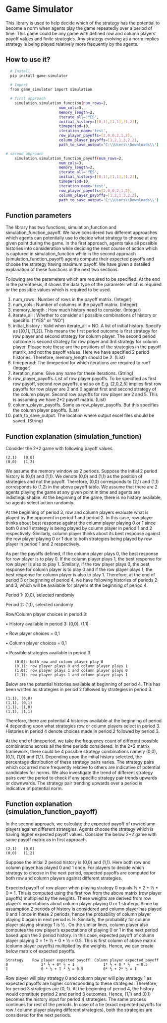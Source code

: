 
# Game Simulator

This library is used to help decide which of the strategy has the potential to become a norm when agents play the game repeatedly over a period of time. This game could be any game with defined row and column players’ payoff values and finite strategies. Any strategy evolving as a norm implies strategy is being played relatively more frequently by the agents. 

## How to use it?


```bash
  # Install
  pip install game-simulator
  
  # Import
  from game_simulator import simulation

  # first approach 
    simulation.simulation_function(num_rows=2,
                        num_cols=3,
                        memory_length=2,
                        iterate_all='YES',
                        initial_history=[[0,1],[1,1],[1,2]],
                        timeperiod=10,
                        iteration_name='test',
                        row_player_payoffs=[2,0,0,2,1,2],
                        column_player_payoffs=[1,2,1,3,2,2],
                        path_to_save_output='C:\\Users\\Downloads\\')

# second approach
    simulation.simulation_function_payoff(num_rows=2,
                        num_cols=3,
                        memory_length=2,
                        iterate_all='YES',
                        initial_history=[[0,1],[1,1],[1,2]],
                        timeperiod=10,
                        iteration_name='test',
                        row_player_payoffs=[2,0,0,2,1,2],
                        column_player_payoffs=[1,2,1,3,2,2],
                        path_to_save_output='C:\\Users\\Downloads\\')

```
    
## Function parameters
The library has two functions, simulation_function and simulation_function_payoff. We have considered two different approaches which agents can potentially use to decide what strategy to choose at any given point during the game. In the first approach, agents take all possible histories into consideration while deciding the next course of action which is captured in simulation_function while in the second approach (simulation_function_payoff) agents compute their expected payoffs and choose the strategy having maximum payoff.
We have given a detailed explanation of these functions in the next two sections. 

Following are the parameters which are required to be specified. At the end in the parenthesis, it shows the data type of the parameter which is required or the possible values which is required to be used.

1.	num_rows : Number of rows in the payoff matrix. (Integer)
2.	num_cols : Number of columns in the payoff matrix. (Integer)
3.	memory_length : How much history need to consider. (Integer)
4.	iterate_all : Whether to consider all possible combinations of history or specific. ("YES" or "NO")
5.	initial_history : Valid when iterate_all = NO. A list of initial history. Specify as [[0,1], [1,2]]. This means the first period outcome is first strategy for row player and second strategy for column player. The second period outcome is second strategy for row player and 3rd strategy for column player. Please note these are the positions of the strategies in the payoff matrix, and not the payoff values. Here we have specified 2 period histories. Therefore, memory_length should be 2. (List)
6.	timeperiod: The timeperiod for which iterations are required to run? (Integer)
7.	iteration_name: Give any name for these iterations. (String)
8.	row_player_payoffs. List of row player payoffs. To be specified as first row payoff, second row payoffs, and so on E.g. [2,0,2,5] implies first row payoffs for row player are 2 and 0 against first and second strategy of the column player. Second row payoffs for row player are 2 and 5. This is assuming we have 2*2 payoff matrix. (List)
9.	column_player_payoffs. Same as row_player_payoffs. But this specifies the column player payoffs. (List)
10.	path_to_save_output. The location where output excel files should be saved. (String)


## Function explanation (simulation_function)
Consider the 2*2 game with following payoff values.

    (2,1)	(0,0)
    (0,0)	(1,2)


We assume the memory window as 2 periods. Suppose the initial 2 period history is (0,0) and (1,1). We denote (0,0) and (1,1) as the position of strategies and not the payoff. Therefore, (0,0) corresponds to (2,1) and (1,1) corresponds to (1,2) in the above payoff table. We assume that there are 2 agents playing the game at any given point in time and agents are indistinguishable. At the beginning of the game, there is no history available, so agents select action randomly.

At the beginning of period 3, row and column players evaluate what is played by the opponent in period 1 and period 2. In this case, row player thinks about best response against the column player playing 0 or 1 since both 0 and 1 strategy is being played by column player in period 1 and 2 respectively. Similarly, column player thinks about its best response against the row player playing 0 or 1 due to both strategies being played by row player in period 1 and 2 respectively.

As per the payoffs defined, if the column player plays 0, the best response for row player is to play 0. If the column player plays 1, the best response for row player is also to play 1. Similarly, if the row player plays 0, the best response for column player is to play 0 and if the row player plays 1, the best response for column player is also to play 1. Therefore, at the end of period 3 or beginning of period 4, we have following histories of periods 2 and 3, which will be available for players at the beginning of period 4.

Period 1: (0,0), selected randomly

Period 2: (1,1), selected randomly

Row/Column player choices in period 3:

•	History available in period 3: (0,0), (1,1)

•	Row player choices = 0,1

•	Column player choices = 0,1

•	Possible strategies available in period 3.

	    (0,0): both row and column player play 0
        (0,1): row player plays 0 and column player plays 1
        (1,0): row player plays 1 and column player plays 0
        (1,1): row player plays 1 and column player plays 1
Below are the potential histories available at beginning of period 4. This has been written as strategies in period 2 followed by strategies in period 3.

    (1,1), (0,0)
    (1,1), (0,1)
    (1,1), (1,0)
    (1,1), (1,1)

Therefore, there are potential 4 histories available at the beginning of period 4 depending upon what strategies row or column players select in period 3. Histories in period 4 denote choices made in period 2 followed by period 3. 

At the end of timeperiod, we take the frequency count of different possible combinations across all the time periods considered. In the 2*2 matrix framework, there could be 4 possible strategy combinations namely (0,0), (0,1), (1,0) and (1,1). Depending upon the initial history selected, the percentage distribution of these strategy pairs varies. The strategy pairs which occurred more frequently relative to others are indicative of potential candidates for norms. We also investigate the trend of different strategy pairs over the period to check if any specific strategy pair trends upwards or downwards. The strategy pair trending upwards over a period is indicative of potential norm.






## Function explanation (simulation_function_payoff)
In the second approach, we calculate the expected payoff of row/column players against different strategies. Agents choose the strategy which is having higher expected payoff values. Consider the below 2*2 game with same payoff matrix as in first approach.

    (2,1)	(0,0)
    (0,0)	(1,2)

Suppose the initial 2 period history is (0,0) and (1,1). Here both row and column player has played 0 and 1 once. For players to decide which strategy to choose in the next period, expected payoffs are computed for both row and column players against different strategies.

Expected payoff of row player when playing strategy 0 equals  ½ * 2 + ½ * 0 = 1. This is computed using the first row from the above matrix (row player payoffs) multiplied by the weights. These weights are derived from row player’s expectations about column player playing 0 or 1 strategy. Since by assumption 2 periods of history is considered and column player has played 0 and 1 once in these 2 periods, hence the probability of column player playing 0 again in next period is ½. Similarly, the probability for column player playing strategy 1 is ½ . On the similar lines, column player also computes the row player’s expectations of playing 0 or 1 in the next period based upon the 2 period history. In this case, expected payoff of column player playing 0 = 1* ½ + 0 * ½  = 0.5. This is first column of above matrix (column player payoffs) multiplied by the weights. Hence, we can create below matrix of expected payoffs.

    Strategy	Row player expected payoff	Column player expected payoff
    0	            2* ½ + 0* ½ = 1             1* ½ + 0 * ½   = 0.5
    1	            0 * ½ + 1 * ½ = 0.5         0* ½ + 2* ½ = 1

Row player will play strategy 0 and column player will play strategy 1 as expected payoffs are higher corresponding to these strategies. Therefore, for period 3 strategies are (0, 1). At the beginning of period 4, the history would constitute period 2 and period 3 outcomes. Hence, (1,1) and (0,1) becomes the history input for period 4 strategies. The same process continues for rest of the periods. In case of a tie (exact expected payoffs for row / column player playing different strategies), both the strategies are considered for the next periods.




